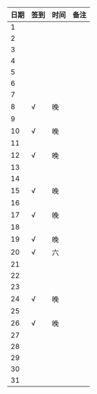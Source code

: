 日期|签到|时间|备注|
:---------------|:---------------|:---------------|:---------------
1||||
2||||
3||||
4||||
5||||
6||||
7||||
8|√|晚||
9||||
10|√|晚||
11||||
12|√|晚||
13||||
14||||
15|√|晚||
16||||
17|√|晚||
18||||
19|√|晚||
20|√|六||
21||||
22||||
23||||
24|√|晚||
25||||
26|√|晚||
27||||
28||||
29||||
30||||
31||||
